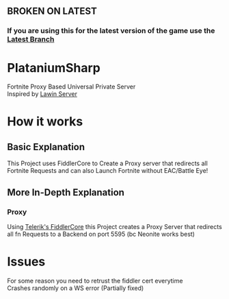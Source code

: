 ## BROKEN ON LATEST
### If you are using this for the latest version of the game use the [Latest Branch](https://github.com/ErbiumDev/PlataniumSharp/tree/Latest)
# PlataniumSharp
Fortnite Proxy Based Universal Private Server
<br>
Inspired by [Lawin Server](https://github.com/PsychoPast/LawinServer)
# How it works
## Basic Explanation
This Project uses FiddlerCore to Create a Proxy server that redirects all Fortnite Requests and can also Launch Fortnite without EAC/Battle Eye!
## More In-Depth Explanation
### Proxy
Using [Telerik's FiddlerCore](https://www.telerik.com/fiddlercore) this Project creates a Proxy Server that redirects all fn Requests to a Backend on port 5595 (bc Neonite works best)
# Issues
For some reason you need to retrust the fiddler cert everytime
<br>
Crashes randomly on a WS error (Partially fixed)
